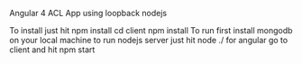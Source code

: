 
Angular 4 ACL App using loopback nodejs

To install just hit
    npm install 
    cd client 
    npm install
To run 
    first install mongodb on your local machine 
    to run nodejs server just hit node ./ 
    for angular go to client and hit npm start

